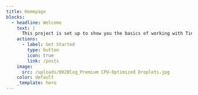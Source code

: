 ```yaml
---
title: Homepage
blocks:
  - headline: Welcome
    text: |
      This project is set up to show you the basics of working with Tina.
    actions:
      - label: Get Started
        type: button
        icon: true
        link: /posts
    image:
      src: /uploads/002Blog_Premium CPU-Optimized Droplets.jpg
    color: default
    _template: hero
---
```









